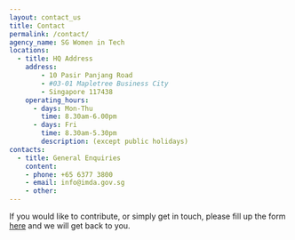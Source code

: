 ```yaml
---
layout: contact_us
title: Contact
permalink: /contact/
agency_name: SG Women in Tech
locations:
  - title: HQ Address
    address:
        - 10 Pasir Panjang Road 
        - #03-01 Mapletree Business City
        - Singapore 117438
    operating_hours:
      - days: Mon-Thu
        time: 8.30am-6.00pm
      - days: Fri
        time: 8.30am-5.30pm
        description: (except public holidays)
contacts:
  - title: General Enquiries
    content:
    - phone: +65 6377 3800
    - email: info@imda.gov.sg
    - other: 
---
```


If you would like to contribute, or simply get in touch, please fill up the form <a href="https://form.gov.sg/6180e1fe171cda0012c5a09b">here</a> and we will get back to you.

